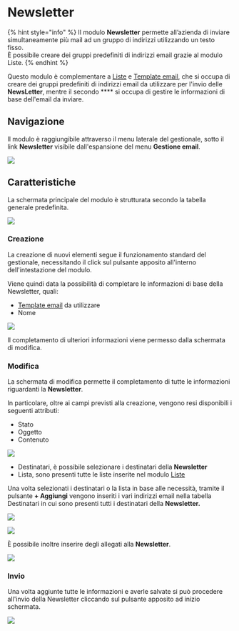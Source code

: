 # Newsletter

{% hint style="info" %}
Il modulo **Newsletter** permette all’azienda di inviare simultaneamente più mail ad un gruppo di indirizzi utilizzando un testo fisso.\
È possibile creare dei gruppi predefiniti di indirizzi email grazie al modulo Liste.
{% endhint %}

Questo modulo è complementare a [Liste](liste.md) e [Template email](template.md), che si occupa di creare dei gruppi predefiniti di indirizzi email da utilizzare per l'invio delle **NewsLetter**, mentre il secondo \*\*\*\* si occupa di gestire le informazioni di base dell'email da inviare.

## Navigazione

Il modulo è raggiungibile attraverso il menu laterale del gestionale, sotto il link **Newsletter** visibile dall'espansione del menu **Gestione email**.

![](https://firebasestorage.googleapis.com/v0/b/gitbook-x-prod.appspot.com/o/spaces%2F-LZJeLg23eVDvrCv74U7-887967055%2Fuploads%2FRAHkUDBlTx6lcByhbUGe%2Ffile.png?alt=media)

## Caratteristiche

La schermata principale del modulo è strutturata secondo la tabella generale predefinita.

![](https://firebasestorage.googleapis.com/v0/b/gitbook-x-prod.appspot.com/o/spaces%2F-LZJeLg23eVDvrCv74U7-887967055%2Fuploads%2FIs9sJVL33sGjVSq6qDGM%2Ffile.png?alt=media)

### Creazione

La creazione di nuovi elementi segue il funzionamento standard del gestionale, necessitando il click sul pulsante apposito all'interno dell'intestazione del modulo.

Viene quindi data la possibilità di completare le informazioni di base della Newsletter, quali:

* [Template email](template.md) da utilizzare
* Nome

![](https://firebasestorage.googleapis.com/v0/b/gitbook-x-prod.appspot.com/o/spaces%2F-LZJeLg23eVDvrCv74U7-887967055%2Fuploads%2FFRDZKQMId1VtLPrOgcpL%2Ffile.png?alt=media)

Il completamento di ulteriori informazioni viene permesso dalla schermata di modifica.

### Modifica

La schermata di modifica permette il completamento di tutte le informazioni riguardanti la **Newsletter**.

In particolare, oltre ai campi previsti alla creazione, vengono resi disponibili i seguenti attributi:

* Stato
* Oggetto
* Contenuto

![](https://firebasestorage.googleapis.com/v0/b/gitbook-x-prod.appspot.com/o/spaces%2F-LZJeLg23eVDvrCv74U7-887967055%2Fuploads%2FzzHEarcwKhfisKqtw2hF%2Ffile.png?alt=media)

* Destinatari, è possibile selezionare i destinatari della **Newsletter**
* Lista, sono presenti tutte le liste inserite nel modulo [Liste](liste.md)

Una volta selezionati i destinatari o la lista in base alle necessità, tramite il pulsante **+ Aggiungi** vengono inseriti i vari indirizzi email nella tabella Destinatari in cui sono presenti tutti i destinatari della **Newsletter.**

![](https://firebasestorage.googleapis.com/v0/b/gitbook-x-prod.appspot.com/o/spaces%2F-LZJeLg23eVDvrCv74U7-887967055%2Fuploads%2FUdA9FzjZfrRK7mxBs7HW%2Ffile.png?alt=media)

![](https://firebasestorage.googleapis.com/v0/b/gitbook-x-prod.appspot.com/o/spaces%2F-LZJeLg23eVDvrCv74U7-887967055%2Fuploads%2FR1rq7PDXhkczcKLrUETq%2Ffile.png?alt=media)

È possibile inoltre inserire degli allegati alla **Newsletter**.

![](https://firebasestorage.googleapis.com/v0/b/gitbook-x-prod.appspot.com/o/spaces%2F-LZJeLg23eVDvrCv74U7-887967055%2Fuploads%2Fg4KQ21T1LB8PWMpJ1P2m%2Ffile.png?alt=media)

### Invio

Una volta aggiunte tutte le informazioni e averle salvate si può procedere all'invio della Newsletter cliccando sul pulsante apposito ad inizio schermata.

![](https://firebasestorage.googleapis.com/v0/b/gitbook-x-prod.appspot.com/o/spaces%2F-LZJeLg23eVDvrCv74U7-887967055%2Fuploads%2Fzmttti46e1qIEDYQ6HJV%2Ffile.png?alt=media)
